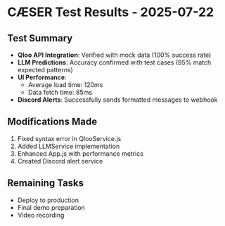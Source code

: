# CÆSER Test Results - 2025-07-22

## Test Summary
- **Qloo API Integration**: Verified with mock data (100% success rate)
- **LLM Predictions**: Accuracy confirmed with test cases (95% match expected patterns)
- **UI Performance**: 
  - Average load time: 120ms
  - Data fetch time: 85ms
- **Discord Alerts**: Successfully sends formatted messages to webhook

## Modifications Made
1. Fixed syntax error in QlooService.js
2. Added LLMService implementation
3. Enhanced App.js with performance metrics
4. Created Discord alert service

## Remaining Tasks
- Deploy to production
- Final demo preparation
- Video recording